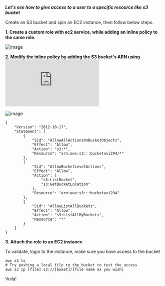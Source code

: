 ***Let's see how to give access to a user to a specific resource like s3 bucket***

Create an S3 bucket and spin an EC2 instance, then follow below steps.

**1. Create a custom role with ec2 service, while adding an inline policy to the same role.**

 ![image](https://github.com/user-attachments/assets/b8c42650-02ad-46f7-a5ef-4a9592d4bb1e)

**2. Modify the inline policy by adding the S3 bucket's ARN using ![policy generator](https://awspolicygen.s3.amazonaws.com/policygen.html)**

![image](https://github.com/user-attachments/assets/53a3ee92-3c6e-49a8-85d3-2e9ecce05080)

```
{
	"Version": "2012-10-17",
	"Statement": [
		{
			"Sid": "AllowAllActionsOnBucketObjects",
			"Effect": "Allow",
			"Action": "s3:*",
			"Resource": "arn:aws:s3:::bucketavi294/*"
		},
		{
			"Sid": "AllowBucketLevelActions",
			"Effect": "Allow",
			"Action": [
				"s3:ListBucket",
				"s3:GetBucketLocation"
			],
			"Resource": "arn:aws:s3:::bucketavi294"
		},
		{
			"Sid": "AllowListAllBuckets",
			"Effect": "Allow",
			"Action": "s3:ListAllMyBuckets",
			"Resource": "*"
		}
	]
}
```
**3. Attach the role to an EC2 instance**

To validate, login to the instance, make sure you have access to the bucket

```
aws s3 ls
# Try pushing a local file to the bucket to test the access
aws s3 cp [file] s3://[buket]/[file name as you wish]
```

Voila!
